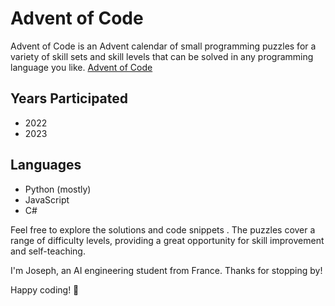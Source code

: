 # Advent of Code

Advent of Code is an Advent calendar of small programming puzzles for a variety of skill sets and skill levels that can be solved in any programming language you like.
[Advent of Code](https://adventofcode.com/)

## Years Participated
- 2022
- 2023

## Languages
- Python (mostly)
- JavaScript
- C#

Feel free to explore the solutions and code snippets . The puzzles cover a range of difficulty levels, providing a great opportunity for skill improvement and self-teaching. 

I'm Joseph, an AI engineering student from France. Thanks for stopping by!

Happy coding! 🚀
